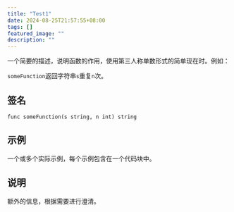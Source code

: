 ```yaml
---
title: "Test1"
date: 2024-08-25T21:57:55+08:00
tags: []
featured_image: ""
description: ""
---
```


一个简要的描述，说明函数的作用，使用第三人称单数形式的简单现在时。例如：

`someFunction`返回字符串`s`重复`n`次。

## 签名

```text
func someFunction(s string, n int) string
```

## 示例

一个或多个实际示例，每个示例包含在一个代码块中。

## 说明

额外的信息，根据需要进行澄清。